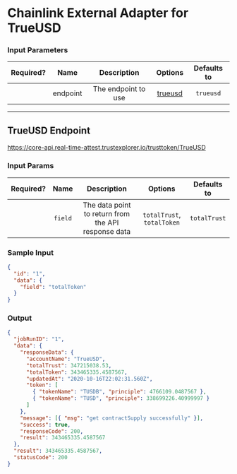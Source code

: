 # Chainlink External Adapter for TrueUSD

### Input Parameters

| Required? |   Name   |     Description     |           Options            | Defaults to |
| :-------: | :------: | :-----------------: | :--------------------------: | :---------: |
|           | endpoint | The endpoint to use | [trueusd](#TrueUSD-Endpoint) |  `trueusd`  |

---

## TrueUSD Endpoint

https://core-api.real-time-attest.trustexplorer.io/trusttoken/TrueUSD

### Input Params

| Required? |  Name   |                     Description                     |          Options           | Defaults to  |
| :-------: | :-----: | :-------------------------------------------------: | :------------------------: | :----------: |
|           | `field` | The data point to return from the API response data | `totalTrust`, `totalToken` | `totalTrust` |

### Sample Input

```json
{
  "id": "1",
  "data": {
    "field": "totalToken"
  }
}
```

### Output

```json
{
  "jobRunID": "1",
  "data": {
    "responseData": {
      "accountName": "TrueUSD",
      "totalTrust": 347215038.53,
      "totalToken": 343465335.4587567,
      "updatedAt": "2020-10-16T22:02:31.560Z",
      "token": [
        { "tokenName": "TUSDB", "principle": 4766109.0487567 },
        { "tokenName": "TUSD", "principle": 338699226.40999997 }
      ]
    },
    "message": [{ "msg": "get contractSupply successfully" }],
    "success": true,
    "responseCode": 200,
    "result": 343465335.4587567
  },
  "result": 343465335.4587567,
  "statusCode": 200
}
```
